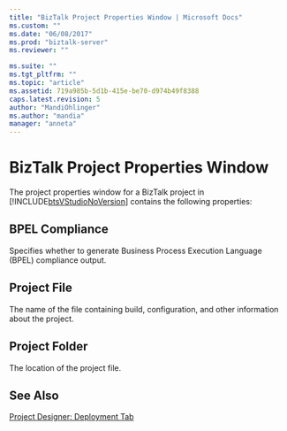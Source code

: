 ```yaml
---
title: "BizTalk Project Properties Window | Microsoft Docs"
ms.custom: ""
ms.date: "06/08/2017"
ms.prod: "biztalk-server"
ms.reviewer: ""

ms.suite: ""
ms.tgt_pltfrm: ""
ms.topic: "article"
ms.assetid: 719a985b-5d1b-415e-be70-d974b49f8388
caps.latest.revision: 5
author: "MandiOhlinger"
ms.author: "mandia"
manager: "anneta"
---
```

# BizTalk Project Properties Window
The project properties window for a BizTalk project in [!INCLUDE[btsVStudioNoVersion](../includes/btsvstudionoversion-md.md)] contains the following properties:  
  
## BPEL Compliance  
 Specifies whether to generate Business Process Execution Language (BPEL) compliance output.  
  
## Project File  
 The name of the file containing build, configuration, and other information about the project.  
  
## Project Folder  
 The location of the project file.  
  
## See Also  
 [Project Designer: Deployment Tab](../core/project-designer-deployment-tab.md)